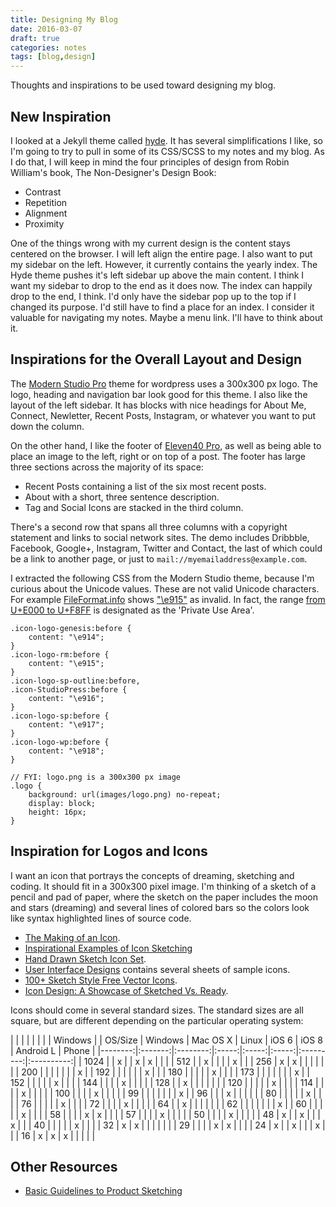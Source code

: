 ```yaml
---
title: Designing My Blog
date: 2016-03-07
draft: true
categories: notes
tags: [blog,design]
---
```


Thoughts and inspirations to be used toward designing my blog.
<!--more-->

## New Inspiration
I looked at a Jekyll theme called [hyde](https://github.com/JuanjoSalvador/hyde). It has several simplifications I like, so I'm going to try to pull in some of its CSS/SCSS to my notes and my blog. As I do that, I will keep in mind the four principles of design from Robin William's book, The Non-Designer's Design Book:

- Contrast
- Repetition
- Alignment
- Proximity

One of the things wrong with my current design is the content stays centered on the browser. I will left align the entire page. I also want to put my sidebar on the left. However, it currently contains the yearly index. The Hyde theme pushes it's left sidebar up above the main content. I think I want my sidebar to drop to the end as it does now. The index can happily drop to the end, I think. I'd only have the sidebar pop up to the top if I changed its purpose. I'd still have to find a place for an index. I consider it valuable for navigating my notes. Maybe a menu link. I'll have to think about it.

## Inspirations for the Overall Layout and Design
The [Modern Studio Pro](http://my.studiopress.com/themes/modern-studio/#demo-full) theme for wordpress uses a 300x300 px logo. The logo, heading and navigation bar look good for this theme. I also like the layout of the left sidebar. It has blocks with nice headings for About Me, Connect, Newletter, Recent Posts, Instagram, or whatever you want to put down the column.

On the other hand, I like the footer of [Eleven40 Pro](http://my.studiopress.com/themes/eleven40/#demo-full), as well as being able to place an image to the left, right or on top of a post. The footer has large three sections across the majority of its space:

- Recent Posts containing a list of the six most recent posts.
- About with a short, three sentence description.
- Tag and Social Icons are stacked in the third column.

There's a second row that spans all three columns with a copyright statement and links to social network sites. The demo includes Dribbble, Facebook, Google+, Instagram, Twitter and Contact, the last of which could be a link to another page, or just to `mail://myemailaddress@example.com`.

I extracted the following CSS from the Modern Studio theme, because I'm curious about the Unicode values. These are not valid Unicode characters. For example [FileFormat.info](http://www.fileformat.info/index.htm) shows ["\e915"](http://www.fileformat.info/info/unicode/char/e915/index.htm) as invalid. In fact, the range [from U+E000 to U+F8FF](http://www.fileformat.info/info/unicode/block/private_use_area/index.htm) is designated as the 'Private Use Area'.

```
.icon-logo-genesis:before {
	content: "\e914";
}
.icon-logo-rm:before {
	content: "\e915";
}
.icon-logo-sp-outline:before,
.icon-StudioPress:before {
	content: "\e916";
}
.icon-logo-sp:before {
	content: "\e917";
}
.icon-logo-wp:before {
	content: "\e918";
}

// FYI: logo.png is a 300x300 px image
.logo {
	background: url(images/logo.png) no-repeat;
	display: block;
	height: 16px;
}
```

## Inspiration for Logos and Icons
I want an icon that portrays the concepts of dreaming, sketching and coding. It should fit in a 300x300 pixel image. I'm thinking of a sketch of a pencil and pad of paper, where the sketch on the paper includes the moon and stars (dreaming) and several lines of colored bars so the colors look like syntax highlighted lines of source code.

- [The Making of an Icon](http://www.pixelresort.com/blog/the-making-of-an-icon/).
- [Inspirational Examples of Icon Sketching](http://speckyboy.com/2013/09/18/icon-sketching/)
- [Hand Drawn Sketch Icon Set](http://www.webiconset.com/hand-drawn-sketch-icon-set/).
- [User Interface Designs](http://userinterfacedesigns.blogspot.com/2010_10_01_archive.html) contains several sheets of sample icons.
- [100+ Sketch Style Free Vector Icons](http://graphicdesignjunction.com/2013/12/line-style-free-vector-icons/).
- [Icon Design: A Showcase of Sketched Vs. Ready](http://www.hongkiat.com/blog/sketched-final-icon-design/).

Icons should come in several standard sizes. The standard sizes are all square, but are different depending on the particular operating system:

|         |         |          |       |       |       |           |   Windows  |
| OS/Size | Windows | Mac OS X | Linux | iOS 6 | iOS 8 | Android L |    Phone   |
|--------:|:-------:|:--------:|:-----:|:-----:|:-----:|:---------:|:----------:|
| 1024    |         |    x     |       |   x   |   x   |           |            |
|  512    |         |    x     |       |       |       |     x     |            |
|  256    |    x    |    x     |       |       |       |           |            |
|  200    |         |          |       |       |       |           |      x     |
|  192    |         |          |       |       |       |     x     |            |
|  180    |         |          |       |       |   x   |           |            |
|  173    |         |          |       |       |       |           |      x     |
|  152    |         |          |       |       |   x   |           |            |
|  144    |         |          |       |   x   |       |           |            |
|  128    |         |     x    |       |       |       |           |            |
|  120    |         |          |       |       |   x   |           |            |
|  114    |         |          |       |   x   |       |           |            |
|  100    |         |          |       |   x   |       |           |            |
|   99    |         |          |       |       |       |           |      x     |
|   96    |         |          |   x   |       |       |           |            |
|   80    |         |          |       |       |   x   |           |            |
|   76    |         |          |       |       |   x   |           |            |
|   72    |         |          |       |   x   |       |           |            |
|   64    |         |     x    |       |       |       |           |            |
|   62    |         |          |       |       |       |           |      x     |
|   60    |         |          |       |       |   x   |           |            |
|   58    |         |          |       |   x   |   x   |           |            |
|   57    |         |          |       |   x   |       |           |            |
|   50    |         |          |       |   x   |       |           |            |
|   48    |    x    |          |   x   |       |       |     x     |            |
|   40    |         |          |       |       |   x   |           |            |
|   32    |    x    |     x    |       |       |       |           |            |
|   29    |         |          |       |   x   |   x   |           |            |
|   24    |    x    |          |   x   |       |       |     x     |            |
|   16    |    x    |     x    |   x   |       |       |           |            |

## Other Resources
- [Basic Guidelines to Product Sketching](http://www.hongkiat.com/blog/basic-guidelines-to-product-sketching/)
